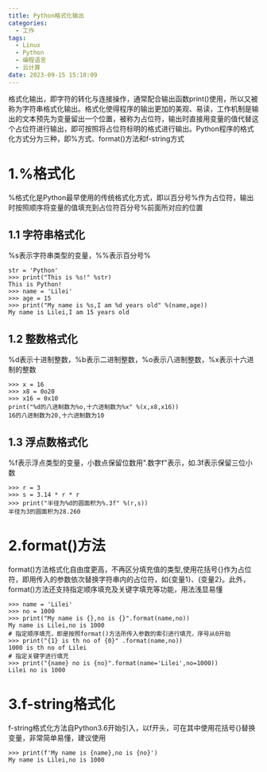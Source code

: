 ```yaml
---
title: Python格式化输出
categories:
  - 工作
tags:
  - Linux
  - Python
  - 编程语言
  - 云计算
date: 2023-09-15 15:10:09
---
```


格式化输出，即字符的转化与连接操作，通常配合输出函数print()使用，所以又被称为字符串格式化输出。格式化使得程序的输出更加的美观、易读，工作机制是输出的文本预先为变量留出一个位置，被称为占位符，输出时直接用变量的值代替这个占位符进行输出，即可按照将占位符标明的格式进行输出。Python程序的格式化方式分为三种，即%方式、format()方法和f-string方式

# 1.%格式化

%格式化是Python最早使用的传统格式化方式，即以百分号%作为占位符，输出时按照顺序将变量的值填充到占位符百分号%前面所对应的位置

## 1.1 字符串格式化

%s表示字符串类型的变量，%%表示百分号%

    str = 'Python'
    >>> print("This is %s!" %str)
    This is Python!
    >>> name = 'Lilei'
    >>> age = 15
    >>> print("My name is %s,I am %d years old" %(name,age))
    My name is Lilei,I am 15 years old

## 1.2 整数格式化

%d表示十进制整数，%b表示二进制整数，%o表示八进制整数，%x表示十六进制的整数

    >>> x = 16
    >>> x8 = 0o20
    >>> x16 = 0x10
    print("%d的八进制数为%o,十六进制数为%x" %(x,x8,x16))
    16的八进制数为20,十六进制数为10

## 1.3 浮点数格式化

%f表示浮点类型的变量，小数点保留位数用".数字f"表示，如.3f表示保留三位小数

    >>> r = 3
    >>> s = 3.14 * r * r
    >>> print("半径为%d的圆面积为%.3f" %(r,s))
    半径为3的圆面积为28.260

# 2.format()方法

format()方法格式化自由度更高，不再区分填充值的类型,使用花括号{}作为占位符，即用传入的参数依次替换字符串内的占位符，如{变量1}、{变量2}。此外，format()方法还支持指定顺序填充及关键字填充等功能，用法浅显易懂

    >>> name = 'Lilei'
    >>> no = 1000
    >>> print("My name is {},no is {}".format(name,no))
    My name is Lilei,no is 1000
    # 指定顺序填充，即是按照format()方法所传入参数的索引进行填充，序号从0开始
    >>> print("{1} is th no of {0}" .format(name,no))
    1000 is th no of Lilei
    # 指定关键字进行填充
    >>> print("{name} no is {no}".format(name='Lilei',no=1000))
    Lilei no is 1000

# 3.f-string格式化

f-string格式化方法自Python3.6开始引入，以f开头，可在其中使用花括号{}替换变量，非常简单易懂，建议使用

    >>> print(f'My name is {name},no is {no}')
    My name is Lilei,no is 1000